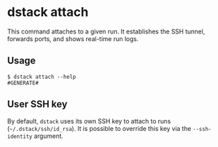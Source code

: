 # dstack attach

This command attaches to a given run. It establishes the SSH tunnel, forwards ports, and shows real-time run logs.

## Usage

<div class="termy">

```shell
$ dstack attach --help
#GENERATE#
```

</div>

## User SSH key

By default, `dstack` uses its own SSH key to attach to runs (`~/.dstack/ssh/id_rsa`).
It is possible to override this key via the `--ssh-identity` argument.

[//]: # (TODO: Provide examples)
